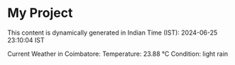 # My Project

This content is dynamically generated in Indian Time (IST): 2024-06-25 23:10:04 IST


Current Weather in Coimbatore:
Temperature: 23.88 °C
Condition: light rain
